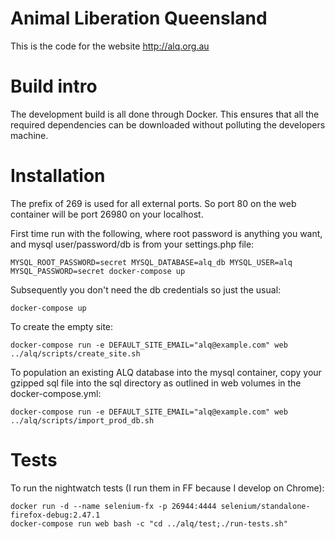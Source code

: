 Animal Liberation Queensland
============================

This is the code for the website http://alq.org.au


# Build intro

The development build is all done through Docker.  This ensures that all the required dependencies can be downloaded without polluting the developers machine.


# Installation

The prefix of 269 is used for all external ports.  So port 80 on the web container will be port 26980 on your localhost.

First time run with the following, where root password is anything you want, and mysql user/password/db is from your settings.php file:

    MYSQL_ROOT_PASSWORD=secret MYSQL_DATABASE=alq_db MYSQL_USER=alq MYSQL_PASSWORD=secret docker-compose up

Subsequently you don't need the db credentials so just the usual:

    docker-compose up

To create the empty site:

    docker-compose run -e DEFAULT_SITE_EMAIL="alq@example.com" web ../alq/scripts/create_site.sh

To population an existing ALQ database into the mysql container, copy your gzipped sql file into the sql directory as outlined in web volumes in the docker-compose.yml:

    docker-compose run -e DEFAULT_SITE_EMAIL="alq@example.com" web ../alq/scripts/import_prod_db.sh

# Tests

To run the nightwatch tests (I run them in FF because I develop on Chrome):

    docker run -d --name selenium-fx -p 26944:4444 selenium/standalone-firefox-debug:2.47.1
    docker-compose run web bash -c "cd ../alq/test;./run-tests.sh"

